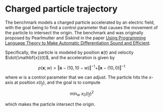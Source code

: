 # Charged particle trajectory

The benchmark models a charged particle accelerated by an electric
field, with the goal being to find a control parameter that causes the
movement of the particle to intersect the origin. The benchmark and
was originally proposed by Pearlmutter and Siskind in the paper [Using
Programming Language Theory to Make Automatic Differentiation Sound
and
Efficient](https://link.springer.com/chapter/10.1007/978-3-540-68942-3_8).

Specifically, the particle is modeled by position $\mathbf{x}(t)$ and velocity
$\dot{\mathbf{x}}(t)$, and the acceleration is given by

```math
p(\mathbf{x};w) = \Vert\mathbf{x}-(10,10-w)\Vert^{-1} + \Vert\mathbf{x}-(10,0)\Vert^{-1}
```

where $w$ is a control parameter that we can adjust. The particle hits
the $x$-axis at position $x(t_f)$, and the goal is to compute

```math
\text{min}_w\ x_0(t_f)^2
```

which makes the particle intersect the origin.
